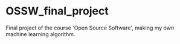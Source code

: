 # OSSW_final_project
Final project of the course 'Open Source Software', making my own machine learning algorithm.
